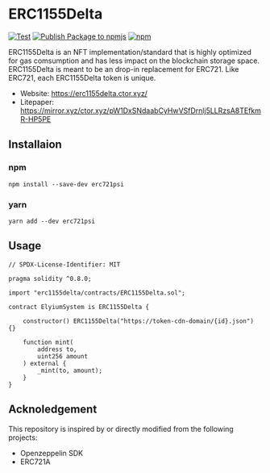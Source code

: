 # ERC1155Delta
[![Test](https://github.com/estarriolvetch/ERC1155Delta/actions/workflows/test.yml/badge.svg)](https://github.com/estarriolvetch/ERC1155Delta/actions/workflows/test.yml)
[![Publish Package to npmjs](https://github.com/ctor-lab/ERC1155Delta/actions/workflows/deploy_npm.yml/badge.svg)](https://github.com/ctor-lab/ERC1155Delta/actions/workflows/deploy_npm.yml)
[![npm](https://img.shields.io/npm/v/erc1155delta)](https://www.npmjs.com/package/erc1155delta)

 ERC1155Delta is an NFT implementation/standard that is highly optimized for gas comsumption and has less impact on the blockchain storage space. ERC1155Delta is meant to be an drop-in replacement for ERC721. Like ERC721, each ERC1155Delta token is unique. 

- Website: https://erc1155delta.ctor.xyz/
- Litepaper: https://mirror.xyz/ctor.xyz/pW1DxSNdaabCyHwVSfDrnlj5LLRzsA8TEfkmR-HP5PE


## Installaion
### npm
```
npm install --save-dev erc721psi
```
### yarn
```
yarn add --dev erc721psi
```


## Usage
```solidity
// SPDX-License-Identifier: MIT

pragma solidity ^0.8.0;

import "erc1155delta/contracts/ERC1155Delta.sol";

contract ElyiumSystem is ERC1155Delta {

    constructor() ERC1155Delta("https://token-cdn-domain/{id}.json") {}

    function mint(
        address to,
        uint256 amount
    ) external {
        _mint(to, amount);    
    }
}
```

## Acknoledgement
This repository is inspired by or directly modified from the following projects:
- Openzeppelin SDK
- ERC721A


